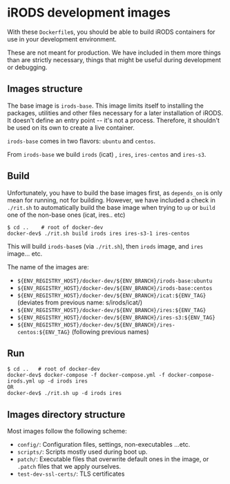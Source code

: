 # iRODS development images

With these `Dockerfile`s, you should be able to build iRODS containers for use
in your development environment.

These are not meant for production. We have included in them more things than
are strictly necessary, things that might be useful during development or
debugging.


## Images structure
The base image is `irods-base`. This image limits itself to installing the
packages, utilities and other files necessary for a later installation of
iRODS. It doesn't define an entry point -- it's not a process. Therefore, it
shouldn't be used on its own to create a live container.

`irods-base` comes in two flavors: `ubuntu` and `centos`.

From `irods-base` we build `irods` (icat) , `ires`, `ires-centos` and `ires-s3`.


## Build

Unfortunately, you have to build the base images first, as `depends_on` is only
mean for running, not for building. However, we have included a check in
`./rit.sh` to automatically build the base image when trying to `up` or `build`
one of the non-base ones (icat, ires.. etc)

```
$ cd ..    # root of docker-dev
docker-dev$ ./rit.sh build irods ires ires-s3-1 ires-centos
```
This will build `irods-base`s (via `./rit.sh`), then `irods` image, and `ires` image... etc.

The name of the images are:
* `${ENV_REGISTRY_HOST}/docker-dev/${ENV_BRANCH}/irods-base:ubuntu`
* `${ENV_REGISTRY_HOST}/docker-dev/${ENV_BRANCH}/irods-base:centos`
* `${ENV_REGISTRY_HOST}/docker-dev/${ENV_BRANCH}/icat:${ENV_TAG}` (deviates from previous name: s/irods/icat/)
* `${ENV_REGISTRY_HOST}/docker-dev/${ENV_BRANCH}/ires:${ENV_TAG}`
* `${ENV_REGISTRY_HOST}/docker-dev/${ENV_BRANCH}/ires-s3:${ENV_TAG}`
* `${ENV_REGISTRY_HOST}/docker-dev/${ENV_BRANCH}/ires-centos:${ENV_TAG}`
(following previous names)

## Run

```
$ cd ..   # root of docker-dev
docker-dev$ docker-compose -f docker-compose.yml -f docker-compose-irods.yml up -d irods ires
OR
docker-dev$ ./rit.sh up -d irods ires
```

## Images directory structure

Most images follow the following scheme:
* `config/`: Configuration files, settings, non-executables ...etc.
* `scripts/`: Scripts mostly used during boot up.
* `patch/`: Executable files that overwrite default ones in the image, or `.patch` files that we apply ourselves.
* `test-dev-ssl-certs/`: TLS certificates


